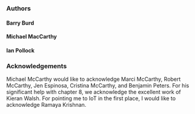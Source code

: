 ### Authors

#### Barry Burd

#### Michael MacCarthy

#### Ian Pollock



### Acknowledgements

Michael McCarthy would like to acknowledge Marci McCarthy,  Robert McCarthy, Jen Espinosa, Cristina McCarthy, and Benjamin Peters.  For his significant help with chapter 8, we acknowledge the excellent work of Kieran Walsh. For pointing me to IoT in the first place, I would like to acknowledge Ramaya Krishnan.
